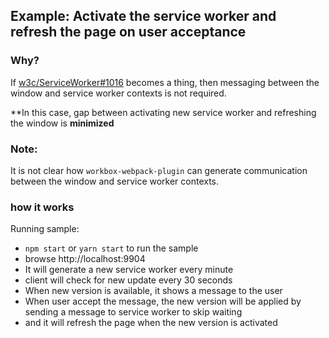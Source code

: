 ## Example: Activate the service worker and refresh the page on user acceptance

### Why?

If [w3c/ServiceWorker#1016](https://github.com/w3c/ServiceWorker/issues/1016) becomes a thing,
then messaging between the window and service worker contexts is not required.

**In this case, gap between activating new service worker and refreshing the window is **minimized**

### Note:
It is not clear how `workbox-webpack-plugin` can generate communication between the window and service worker contexts.

### how it works

Running sample:
- `npm start` or `yarn start` to run the sample
- browse http://localhost:9904
- It will generate a new service worker every minute
- client will check for new update every 30 seconds
- When new version is available, it shows a message to the user
- When user accept the message, the new version will be applied by sending a message to service worker to skip waiting
- and it will refresh the page when the new version is activated


